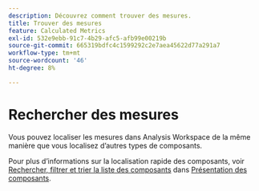 ```yaml
---
description: Découvrez comment trouver des mesures.
title: Trouver des mesures
feature: Calculated Metrics
exl-id: 532e9ebb-91c7-4b29-afc5-afb99e00219b
source-git-commit: 665319bdfc4c1599292c2e7aea45622d77a291a7
workflow-type: tm+mt
source-wordcount: '46'
ht-degree: 8%

---
```


# Rechercher des mesures

Vous pouvez localiser les mesures dans Analysis Workspace de la même manière que vous localisez d’autres types de composants.

Pour plus d’informations sur la localisation rapide des composants, voir [Rechercher, filtrer et trier la liste des composants](/help/analyze/analysis-workspace/components/analysis-workspace-components.md#search-filter-and-sort-the-component-list) dans [Présentation des composants](/help/analyze/analysis-workspace/components/analysis-workspace-components.md).
